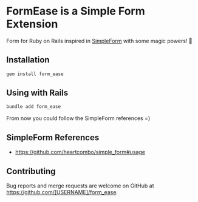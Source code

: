 # FormEase is a Simple Form Extension

Form for Ruby on Rails inspired in [SimpleForm](https://github.com/heartcombo/simple_form#installation) with some magic powers! 🎩

## Installation

```bash
gem install form_ease
```

## Using with Rails

```bash
bundle add form_ease
```

From now you could follow the SimpleForm references =)

## SimpleForm References

- https://github.com/heartcombo/simple_form#usage

## Contributing

Bug reports and merge requests are welcome on GitHub at https://github.com/[USERNAME]/form_ease.
